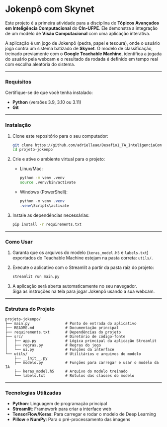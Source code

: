 # Jokenpô com Skynet

Este projeto é a primeira atividade para a disciplina de **Tópicos Avançados em Inteligência Computacional** do **CIn-UFPE**. Ele demonstra a integração de um modelo de **Visão Computacional** com uma aplicação interativa.

A aplicação é um jogo de Jokenpô (pedra, papel e tesoura), onde o usuário joga contra um sistema batizado de **Skynet**. O modelo de classificação, treinado previamente com o **Google Teachable Machine**, identifica a jogada do usuário pela webcam e o resultado da rodada é definido em tempo real com escolha aleatória do sistema.

---

### Requisitos

Certifique-se de que você tenha instalado:
- **Python** (versões 3.9, 3.10 ou 3.11)  
- **Git**

---

### Instalação

1. Clone este repositório para o seu computador:
    ```bash
    git clone https://github.com/adrielleao/Desafio1_TA_InteligenciaComputacional_CInUFPE.git
    cd projeto-jokenpo
    ```

2. Crie e ative o ambiente virtual para o projeto:  
   - Linux/Mac:
     ```bash
     python -m venv .venv
     source .venv/bin/activate
     ```
   - Windows (PowerShell):
     ```powershell
     python -m venv .venv
     .venv\Scripts\activate
     ```

3. Instale as dependências necessárias:
    ```bash
    pip install -r requirements.txt
    ```

---

### Como Usar

1. Garanta que os arquivos do modelo (`keras_model.h5` e `labels.txt`) exportados do Teachable Machine estejam na pasta correta: `utils/`.

2. Execute o aplicativo com o Streamlit a partir da pasta raiz do projeto:
    ```bash
    streamlit run main.py
    ```

3. A aplicação será aberta automaticamente no seu navegador.  
   Siga as instruções na tela para jogar Jokenpô usando a sua webcam.

---

### Estrutura do Projeto

```text
projeto-jokenpo/
├── main.py                # Ponto de entrada do aplicativo
├── README.md              # Documentação principal
├── requirements.txt       # Dependências do projeto
├── src/                   # Diretório de código-fonte
│   ├── app.py             # Lógica principal da aplicação Streamlit
│   ├── regras.py          # Regras do jogo
│   └── ui.py              # Funções da interface
└── utils/                 # Utilitários e arquivos do modelo
    ├── __init__.py
    ├── modelo.py          # Funções para carregar e usar o modelo da IA
    ├── keras_model.h5     # Arquivo do modelo treinado
    └── labels.txt         # Rótulos das classes do modelo
```

---

### Tecnologias Utilizadas

- **Python**: Linguagem de programação principal  
- **Streamlit**: Framework para criar a interface web  
- **TensorFlow/Keras**: Para carregar e rodar o modelo de Deep Learning  
- **Pillow** e **NumPy**: Para o pré-processamento das imagens  
